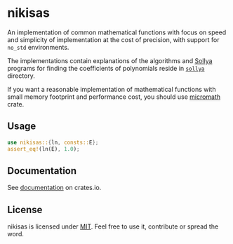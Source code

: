 # nikisas

An implementation of common mathematical functions with focus on speed and
simplicity of implementation at the cost of precision, with support for `no_std`
environments.

The implementations contain explanations of the algorithms and
[Sollya](http://sollya.gforge.inria.fr/) programs for finding the coefficients
of polynomials reside in [`sollya`](sollya) directory.

If you want a reasonable implementation of mathematical functions with small
memory footprint and performance cost, you should use
[micromath](https://crates.io/crates/micromath) crate.

## Usage

```rust
use nikisas::{ln, consts::E};
assert_eq!(ln(E), 1.0);
```

## Documentation

See [documentation](https://docs.rs/nikisas_test) on crates.io.

## License

nikisas is licensed under [MIT](LICENSE). Feel free to use it, contribute or spread the word.
